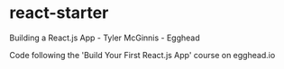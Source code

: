 # react-starter
Building a React.js App - Tyler McGinnis - Egghead

Code following the 'Build Your First React.js App' course on egghead.io
